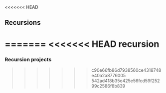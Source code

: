 <<<<<<< HEAD
## Recursions
=======
<<<<<<< HEAD
recursion
=======
### Recursion projects 
>>>>>>> c90e66fb86d7938560ce4318748e40a2a8776005
>>>>>>> 542ad418b35e425e56fcd59f25299c2586f8b839
